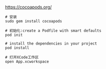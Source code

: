 https://cocoapods.org/

```Shell
# 安装
sudo gem install cocoapods

# 初始化:create a Podfile with smart defaults
pod init

# install the dependencies in your project
pod install

# 打开XCode工作区
open App.xcworkspace
```
